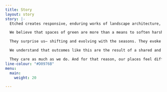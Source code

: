 ```yaml
---
title: Story
layout: story
story: |-
  Etched creates responsive, enduring works of landscape architecture, that cultivate connections between people and their environments.

  We believe that spaces of green are more than a means to soften harsh edges and angular lines. They’re a place of calm in an otherwise kinetic life. A lens to capture northern light.

  They surprise us— shifting and evolving with the seasons. They evoke the imagination. They’re a complex tapestry of colour, texture, form and materiality.

  We understand that outcomes like this are the result of a shared and collaborative journey between our team, and our network of designers and makers.

  They care as much as we do. And for that reason, our places feel different. With every detail a binding thread in a larger story, our places are etched in time.
line-colour: "#D0976B"
menu:
  main:
    weight: 20

---
```

